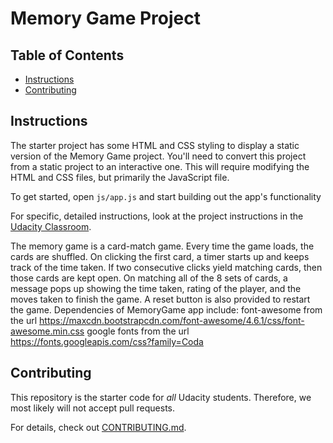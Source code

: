 # Memory Game Project

## Table of Contents

* [Instructions](#instructions)
* [Contributing](#contributing)

## Instructions

The starter project has some HTML and CSS styling to display a static version of the Memory Game project. You'll need to convert this project from a static project to an interactive one. This will require modifying the HTML and CSS files, but primarily the JavaScript file.

To get started, open `js/app.js` and start building out the app's functionality

For specific, detailed instructions, look at the project instructions in the [Udacity Classroom](https://classroom.udacity.com/me).

The memory game is a card-match game. Every time the game loads, the cards are shuffled. On clicking the first card,
a timer starts up and keeps track of the time taken. If two consecutive clicks yield matching cards, then those cards are kept open.
On matching all of the 8 sets of cards, a message pops up showing the time taken, rating of the player, and the moves taken to finish
the game. A reset button is also provided to restart the game.
Dependencies of MemoryGame app include: 
font-awesome from the url https://maxcdn.bootstrapcdn.com/font-awesome/4.6.1/css/font-awesome.min.css
google fonts from the url https://fonts.googleapis.com/css?family=Coda

## Contributing

This repository is the starter code for _all_ Udacity students. Therefore, we most likely will not accept pull requests.

For details, check out [CONTRIBUTING.md](CONTRIBUTING.md).
